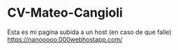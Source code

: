 # CV-Mateo-Cangioli
Esta es mi pagina subida a un host (en caso de que falle)
https://nanooooo.000webhostapp.com/
